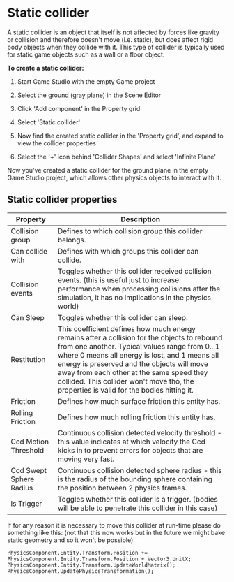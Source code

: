 # Static collider

<div class="doc-incomplete"/>

A static collider is an object that itself is not affected by forces like gravity or collision and therefore doesn't move (i.e. static), but does affect rigid body objects when they collide with it. This type of collider is typically used for static game objects such as a wall or a floor object.

**To create a static collider:**

1. Start Game Studio with the empty Game project

2. Select the ground (gray plane) in the Scene Editor

3. Click 'Add component' in the Property grid

4. Select 'Static collider'

5. Now find the created static collider in the 'Property grid', and expand to view the collider properties

6. Select the '+' icon behind 'Collider Shapes' and select 'Infinite Plane'

Now you've created a static collider for the ground plane in the empty Game Studio project, which allows other physics objects to interact with it.

## Static collider properties

Property              | Description
----------------------|---------------------------------------------------------
Collision group       | Defines to which collision group this collider belongs. 
Can collide with      | Defines with which groups this collider can collide.
Collision events      | Toggles whether this collider received collision events. (this is useful just to increase performance when processing collisions after the simulation, it has no implications in the physics world)
Can Sleep             | Toggles whether this collider can sleep.
Restitution           | This coefficient defines how much energy remains after a collision for the objects to rebound from one another. Typical values range from 0...1 where 0 means all energy is lost, and 1 means all energy is preserved and the objects will move away from each other at the same speed they collided. This collider won't move tho, the properties is valid for the bodies hitting it.
Friction              | Defines how much surface friction this entity has.
Rolling Friction      | Defines how much rolling friction this entity has.
Ccd Motion Threshold  | Continuous collision detected velocity threshold - this value indicates at which velocity the Ccd kicks in to prevent errors for objects that are moving very fast.
Ccd Swept Sphere Radius | Continuous collision detected sphere radius - this is the radius of the bounding sphere containing the position between 2 physics frames.
Is Trigger            | Toggles whether this collider is a trigger. (bodies will be able to penetrate this collider in this case)

If for any reason it is necessary to move this collider at run-time please do something like this: (not that this now works but in the future we might bake static geometry and so it won't be possible)
```
PhysicsComponent.Entity.Transform.Position += PhysicsComponent.Entity.Transform.Position + Vector3.UnitX;
PhysicsComponent.Entity.Transform.UpdateWorldMatrix();
PhysicsComponent.UpdatePhysicsTransformation();
```
